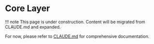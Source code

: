 # Core Layer

!!! note
    This page is under construction. Content will be migrated from CLAUDE.md and expanded.

For now, please refer to [CLAUDE.md](https://github.com/winterop-com/chapkit/blob/main/CLAUDE.md) for comprehensive documentation.
